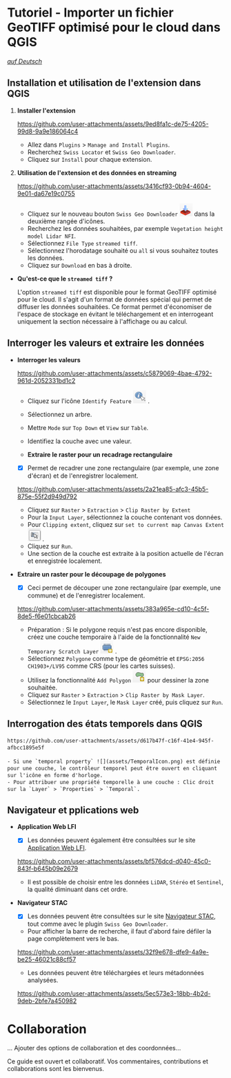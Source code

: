 # Tutoriel - Importer un fichier GeoTIFF optimisé pour le cloud dans QGIS

[_auf Deutsch_](./README.md)

## Installation et utilisation de l'extension dans QGIS

1. **Installer l'extension**

    https://github.com/user-attachments/assets/9ed8fa1c-de75-4205-99d8-9a9e186064c4

    - Allez dans `Plugins` > `Manage and Install Plugins`.
    - Recherchez `Swiss Locator` et `Swiss Geo Downloader`.
    - Cliquez sur `Install` pour chaque extension.

2. **Utilisation de l'extension et des données en streaming**

    https://github.com/user-attachments/assets/3416cf93-0b94-4604-9e01-da67e19c0755

    - Cliquez sur le nouveau bouton `Swiss Geo Downloader` ![](assets/SwissGeoDownloaderIcon.png) dans la deuxième rangée d'icônes.
    - Recherchez les données souhaitées, par exemple `Vegetation height model Lidar NFI`.
    - Sélectionnez `File Type` `streamed tiff`.
    - Sélectionnez l'horodatage souhaité ou `all` si vous souhaitez toutes les données.
    - Cliquez sur `Download` en bas à droite.

- **Qu'est-ce que le `streamed tiff` ?**

    L'option `streamed tiff` est disponible pour le format GeoTIFF optimisé pour le cloud. Il s'agit d'un format de données spécial qui permet de diffuser les données souhaitées.
    Ce format permet d'économiser de l'espace de stockage en évitant le téléchargement et en interrogeant uniquement la section nécessaire à l'affichage ou au calcul.

## Interroger les valeurs et extraire les données

- **Interroger les valeurs**

    https://github.com/user-attachments/assets/c5879069-4bae-4792-961d-2052331bd1c2

    - Cliquez sur l'icône `Identify Feature` ![](assets/IdentifyFeatureIcon.png) . 
    - Sélectionnez un arbre.
    - Mettre `Mode` sur `Top Down` et `View` sur `Table`.
    - Identifiez la couche avec une valeur.

    - **Extraire le raster pour un recadrage rectangulaire**

    - [x] Permet de recadrer une zone rectangulaire (par exemple, une zone d'écran) et de l'enregistrer localement.

    https://github.com/user-attachments/assets/2a21ea85-afc3-45b5-875e-55f2d949d792

    - Cliquez sur `Raster` > `Extraction` > `Clip Raster by Extent`
    - Pour la `Input Layer`, sélectionnez la couche contenant vos données.
    - Pour `Clipping extent`, cliquez sur `set to current map Canvas Extent` ![](assets/ClippingExtendIcon.png) .
    - Cliquez sur `Run`.
    - Une section de la couche est extraite à la position actuelle de l'écran et enregistrée localement.

- **Extraire un raster pour le découpage de polygones**

    - [x] Ceci permet de découper une zone rectangulaire (par exemple, une commune) et de l'enregistrer localement.

    https://github.com/user-attachments/assets/383a965e-cd10-4c5f-8de5-f6e01cbcab26

    - Préparation : Si le polygone requis n'est pas encore disponible, créez une couche temporaire à l'aide de la fonctionnalité `New Temporary Scratch Layer` ![](assets/NewTemporaryScratchLayerIcon.png) .
    - Sélectionnez `Polygone` comme type de géométrie et `EPSG:2056 CH1903+/LV95` comme CRS (pour les cartes suisses).
    - Utilisez la fonctionnalité `Add Polygon` ![](assets/PolygonIcon.png) pour dessiner la zone souhaitée.
    - Cliquez sur `Raster` > `Extraction` > `Clip Raster by Mask Layer`.
    - Sélectionnez le `Input Layer`, le `Mask Layer` créé, puis cliquez sur `Run`.

## Interrogation des états temporels dans QGIS

    https://github.com/user-attachments/assets/d617b47f-c16f-41e4-945f-afbcc1895e5f

    - Si une `temporal property` ![](assets/TemporalIcon.png) est définie pour une couche, le contrôleur temporel peut être ouvert en cliquant sur l'icône en forme d'horloge.
    - Pour attribuer une propriété temporelle à une couche : Clic droit sur la `Layer` > `Properties` > `Temporal`.

## Navigateur et pplications web

- **Application Web LFI**

    - [x] Les données peuvent également être consultées sur le site [Application Web LFI](https://www.lfi.ch/de/karten/vegetationshoehe-oberflaechenmodell).

    https://github.com/user-attachments/assets/bf576dcd-d040-45c0-843f-b645b09e2679

    - Il est possible de choisir entre les données `LiDAR`, `Stéréo` et `Sentinel`, la qualité diminuant dans cet ordre.
    
- **Navigateur STAC**

    - [x] Les données peuvent être consultées sur le site [Navigateur STAC](https://data.geo.admin.ch/browser/#), tout comme avec le plugin `Swiss Geo Downloader`.

    - Pour afficher la barre de recherche, il faut d'abord faire défiler la page complètement vers le bas.

    https://github.com/user-attachments/assets/32f9e678-dfe9-4a9e-be25-46021c88cf57

    - Les données peuvent être téléchargées et leurs métadonnées analysées.

    https://github.com/user-attachments/assets/5ec573e3-18bb-4b2d-9deb-2bfe7a450982

# Collaboration

… Ajouter des options de collaboration et des coordonnées…

Ce guide est ouvert et collaboratif. Vos commentaires, contributions et collaborations sont les bienvenus.
